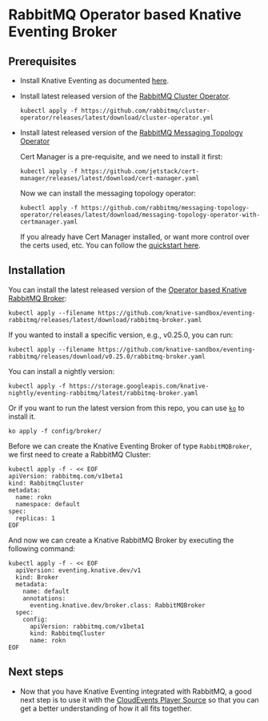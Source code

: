 # RabbitMQ Operator based Knative Eventing Broker

## Prerequisites

* Install Knative Eventing as documented [here](https://knative.dev/docs/install/).

* Install latest released version of the [RabbitMQ Cluster Operator](https://github.com/rabbitmq/cluster-operator).

    ```
    kubectl apply -f https://github.com/rabbitmq/cluster-operator/releases/latest/download/cluster-operator.yml
    ```

* Install latest released version of the [RabbitMQ Messaging Topology Operator](https://github.com/rabbitmq/messaging-topology-operator)

    Cert Manager is a pre-requisite, and we need to install it first:

    ```
    kubectl apply -f https://github.com/jetstack/cert-manager/releases/latest/download/cert-manager.yaml
    ```

    Now we can install the messaging topology operator:

    ```
    kubectl apply -f https://github.com/rabbitmq/messaging-topology-operator/releases/latest/download/messaging-topology-operator-with-certmanager.yaml
    ```

    If you already have Cert Manager installed, or want more control over the certs used, etc.
    You can follow the [quickstart here](https://github.com/rabbitmq/messaging-topology-operator#quickstart).

## Installation

You can install the latest released version of the [Operator based Knative RabbitMQ Broker](https://github.com/knative-sandbox/eventing-rabbitmq/releases/):

```shell
kubectl apply --filename https://github.com/knative-sandbox/eventing-rabbitmq/releases/latest/download/rabbitmq-broker.yaml
```

If you wanted to install a specific version, e.g., v0.25.0, you can run:

```shell
kubectl apply --filename https://github.com/knative-sandbox/eventing-rabbitmq/releases/download/v0.25.0/rabbitmq-broker.yaml
```

You can install a nightly version:

```shell
kubectl apply -f https://storage.googleapis.com/knative-nightly/eventing-rabbitmq/latest/rabbitmq-broker.yaml
```

Or if you want to run the latest version from this repo, you can use [`ko`](https://github.com/google/ko) to install it.

```
ko apply -f config/broker/
```

Before we can create the Knative Eventing Broker of type `RabbitMQBroker`, we first need to create a RabbitMQ Cluster:

```shell
kubectl apply -f - << EOF
apiVersion: rabbitmq.com/v1beta1
kind: RabbitmqCluster
metadata:
  name: rokn
  namespace: default
spec:
  replicas: 1
EOF
```

And now we can create a Knative RabbitMQ Broker by executing the following command:

```shell
kubectl apply -f - << EOF
  apiVersion: eventing.knative.dev/v1
  kind: Broker
  metadata:
    name: default
    annotations:
      eventing.knative.dev/broker.class: RabbitMQBroker
  spec:
    config:
      apiVersion: rabbitmq.com/v1beta1
      kind: RabbitmqCluster
      name: rokn
EOF
```

## Next steps

- Now that you have Knative Eventing integrated with RabbitMQ, a good next step is to use it with the [CloudEvents Player Source](https://knative.dev/docs/getting-started/first-source/) so that you can get a better understanding of how it all fits together.

